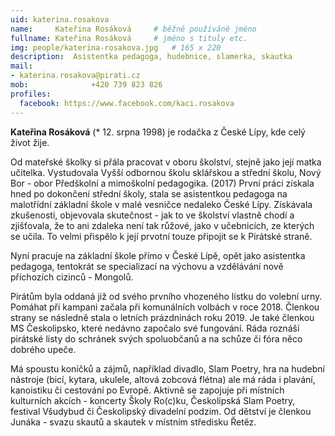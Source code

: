 ```yaml
---
uid: katerina.rosakova
name:     Kateřina Rosáková  	# běžně používáné jméno
fullname: Kateřina Rosáková  	# jméno s tituly etc.
img: people/katerina-rosakova.jpg   # 165 x 220
description:  Asistentka pedagoga, hudebnice, slamerka, skautka            	# kratký popis, max 160 znaků
mail:
- katerina.rosakova@pirati.cz 
mob:			  +420 739 823 826
profiles:
  facebook: https://www.facebook.com/kaci.rosakova
---
```


**Kateřina Rosáková** (* 12. srpna 1998) je rodačka z České Lípy, kde celý život žije.

Od mateřské školky si přála pracovat v oboru školství, stejně jako její matka učitelka. Vystudovala Vyšší odbornou školu sklářskou a střední školu, Nový Bor - obor Předškolní a mimoškolní pedagogika. (2017)
První práci získala hned po dokončení střední školy, stala se asistentkou pedagoga na malotřídní základní škole v malé vesničce nedaleko České Lípy. Získávala zkušenosti, objevovala skutečnost - jak to ve školství vlastně chodí a zjišťovala, že to ani zdaleka není tak růžové, jako v učebnicích, ze kterých se učila. To velmi přispělo k její prvotní touze připojit se k Pirátské straně.

Nyní pracuje na základní škole přímo v České Lípě, opět jako asistentka pedagoga, tentokrát se specializací na výchovu a vzdělávání nově příchozích cizinců - Mongolů.

Pirátům byla oddaná již od svého prvního vhozeného lístku do volební urny. Pomáhat při kampani začala při komunálních volbách v roce 2018. Členkou strany se následně stala o letních prázdninách roku 2019. Je také členkou MS Českolipsko, které nedávno započalo své fungování. Ráda roznáší pirátské listy do schránek svých spoluobčanů a na schůze či fóra něco dobrého upeče.

Má spoustu koníčků a zájmů, například divadlo, Slam Poetry, hra na hudební nástroje (bicí, kytara, ukulele, altová zobcová flétna) ale má ráda i plavání, kanoistiku či cestování po Evropě. Aktivně se zapojuje při místních kulturních akcích - koncerty Školy Ro(c)ku, Českolipská Slam Poetry, festival Všudybud či Českolipský divadelní podzim. Od dětství je členkou Junáka - svazu skautů a skautek v místním středisku Řetěz.
